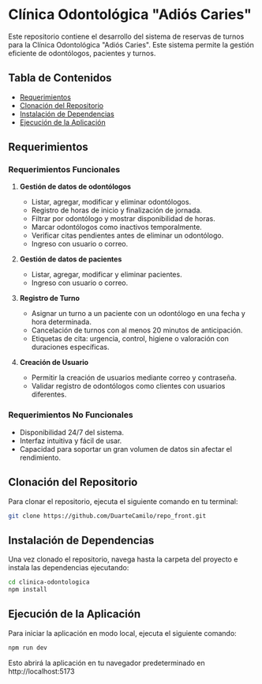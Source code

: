 # Clínica Odontológica "Adiós Caries"

Este repositorio contiene el desarrollo del sistema de reservas de turnos para la Clínica Odontológica "Adiós Caries". Este sistema permite la gestión eficiente de odontólogos, pacientes y turnos.

## Tabla de Contenidos

- [Requerimientos](#requerimientos)
- [Clonación del Repositorio](#clonación-del-repositorio)
- [Instalación de Dependencias](#instalación-de-dependencias)
- [Ejecución de la Aplicación](#ejecución-de-la-aplicación)

## Requerimientos

### Requerimientos Funcionales

1. **Gestión de datos de odontólogos**
   - Listar, agregar, modificar y eliminar odontólogos.
   - Registro de horas de inicio y finalización de jornada.
   - Filtrar por odontólogo y mostrar disponibilidad de horas.
   - Marcar odontólogos como inactivos temporalmente.
   - Verificar citas pendientes antes de eliminar un odontólogo.
   - Ingreso con usuario o correo.

2. **Gestión de datos de pacientes**
   - Listar, agregar, modificar y eliminar pacientes.
   - Ingreso con usuario o correo.

3. **Registro de Turno**
   - Asignar un turno a un paciente con un odontólogo en una fecha y hora determinada.
   - Cancelación de turnos con al menos 20 minutos de anticipación.
   - Etiquetas de cita: urgencia, control, higiene o valoración con duraciones específicas.

4. **Creación de Usuario**
   - Permitir la creación de usuarios mediante correo y contraseña.
   - Validar registro de odontólogos como clientes con usuarios diferentes.

### Requerimientos No Funcionales

- Disponibilidad 24/7 del sistema.
- Interfaz intuitiva y fácil de usar.
- Capacidad para soportar un gran volumen de datos sin afectar el rendimiento.


## Clonación del Repositorio
Para clonar el repositorio, ejecuta el siguiente comando en tu terminal: 

```bash
git clone https://github.com/DuarteCamilo/repo_front.git
```

## Instalación de Dependencias
Una vez clonado el repositorio, navega hasta la carpeta del proyecto e instala las dependencias ejecutando:
```bash
cd clinica-odontologica
npm install
```

## Ejecución de la Aplicación
Para iniciar la aplicación en modo local, ejecuta el siguiente comando:
```bash
npm run dev
```
Esto abrirá la aplicación en tu navegador predeterminado en http://localhost:5173

